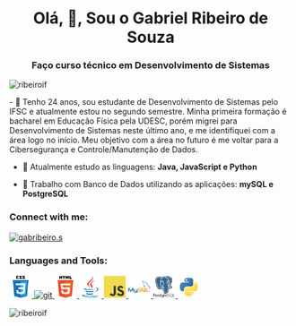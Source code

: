 <h1 align="center">Olá, 👋, Sou o Gabriel Ribeiro de Souza</h1>
<h3 align="center">Faço curso técnico em Desenvolvimento de Sistemas</h3>

<p align="left"> <img src="https://komarev.com/ghpvc/?username=ribeiroif&label=Profile%20views&color=0e75b6&style=flat" alt="ribeiroif" /> </p>
- 🔭 Tenho 24 anos, sou estudante de Desenvolvimento de Sistemas pelo IFSC e atualmente estou no segundo semestre. Minha primeira formação é bacharel em Educação Física pela UDESC, porém migrei para Desenvolvimento de Sistemas neste último ano, e me identifiquei com a área logo no início. Meu objetivo com a área no futuro é me voltar para a Cibersegurança e Controle/Manutenção de Dados.

- 🔭 Atualmente estudo as linguagens: **Java, JavaScript e Python**

- 🔭 Trabalho com Banco de Dados utilizando as aplicações: **mySQL e PostgreSQL**

<h3 align="left">Connect with me:</h3>
<p align="left">
<a href="https://instagram.com/gabribeiro.s" target="blank"><img align="center" src="https://raw.githubusercontent.com/rahuldkjain/github-profile-readme-generator/master/src/images/icons/Social/instagram.svg" alt="gabribeiro.s" height="30" width="40" /></a>
</p>

<h3 align="left">Languages and Tools:</h3>
<p align="left"> <a href="https://www.w3schools.com/css/" target="_blank" rel="noreferrer"> <img src="https://raw.githubusercontent.com/devicons/devicon/master/icons/css3/css3-original-wordmark.svg" alt="css3" width="40" height="40"/> </a> <a href="https://git-scm.com/" target="_blank" rel="noreferrer"> <img src="https://www.vectorlogo.zone/logos/git-scm/git-scm-icon.svg" alt="git" width="40" height="40"/> </a> <a href="https://www.w3.org/html/" target="_blank" rel="noreferrer"> <img src="https://raw.githubusercontent.com/devicons/devicon/master/icons/html5/html5-original-wordmark.svg" alt="html5" width="40" height="40"/> </a> <a href="https://www.java.com" target="_blank" rel="noreferrer"> <img src="https://raw.githubusercontent.com/devicons/devicon/master/icons/java/java-original.svg" alt="java" width="40" height="40"/> </a> <a href="https://developer.mozilla.org/en-US/docs/Web/JavaScript" target="_blank" rel="noreferrer"> <img src="https://raw.githubusercontent.com/devicons/devicon/master/icons/javascript/javascript-original.svg" alt="javascript" width="40" height="40"/> </a> <a href="https://www.mysql.com/" target="_blank" rel="noreferrer"> <img src="https://raw.githubusercontent.com/devicons/devicon/master/icons/mysql/mysql-original-wordmark.svg" alt="mysql" width="40" height="40"/> </a> <a href="https://www.postgresql.org" target="_blank" rel="noreferrer"> <img src="https://raw.githubusercontent.com/devicons/devicon/master/icons/postgresql/postgresql-original-wordmark.svg" alt="postgresql" width="40" height="40"/> </a> <a href="https://www.python.org" target="_blank" rel="noreferrer"> <img src="https://raw.githubusercontent.com/devicons/devicon/master/icons/python/python-original.svg" alt="python" width="40" height="40"/> </a> </p>

<p><img align="center" src="https://github-readme-stats.vercel.app/api/top-langs?username=ribeiroif&show_icons=true&locale=en&layout=compact" alt="ribeiroif" /></p>
